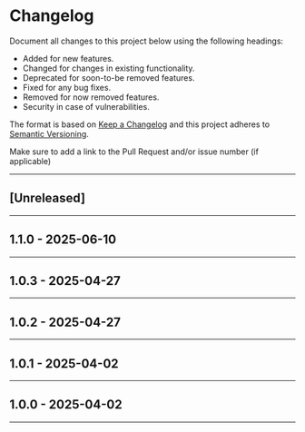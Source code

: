 # Changelog
Document all changes to this project below using the following headings:

- Added
  for new features.
- Changed
  for changes in existing functionality.
- Deprecated
  for soon-to-be removed features.
- Fixed
  for any bug fixes.
- Removed
  for now removed features.
- Security
  in case of vulnerabilities.

The format is based on [Keep a Changelog](http://keepachangelog.com/en/1.0.0/)
and this project adheres to [Semantic Versioning](http://semver.org/spec/v2.0.0.html).

Make sure to add a link to the Pull Request and/or issue number (if applicable)

-------------------------------------------------------------------------------

<a name="unreleased"></a>
## [Unreleased]

-------------------------------------------------------------------------------

<a name="1.1.0"></a>
## 1.1.0 - 2025-06-10

-------------------------------------------------------------------------------

<a name="1.0.3"></a>
## 1.0.3  - 2025-04-27

-------------------------------------------------------------------------------

<a name="1.0.2"></a>
## 1.0.2 - 2025-04-27

-------------------------------------------------------------------------------

<a name="1.0.1"></a>
## 1.0.1 - 2025-04-02

-------------------------------------------------------------------------------

<a name="1.0.0"></a>
## 1.0.0 - 2025-04-02

-------------------------------------------------------------------------------
